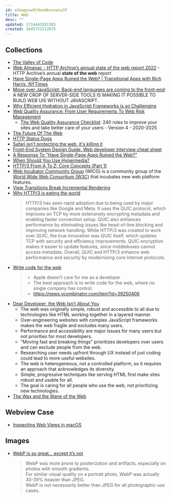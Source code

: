 ```yaml
---
id: e2owgssw5t9oo46vsvwsu3f
title: Web
desc: ""
updated: 1714443201385
created: 1645751512675
---
```


## Collections

- [The Valley of Code](https://thevalleyofcode.com/)
- [Web Almanac - HTTP Archive’s annual state of the web report 2022](https://almanac.httparchive.org/en/2022/table-of-contents) - HTTP Archive’s annual **state of the web** report
- [Have Single-Page Apps Ruined the Web? | Transitional Apps with Rich Harris, NYTimes](https://youtu.be/860d8usGC0o)
- [Move over JavaScript: Back-end languages are coming to the front-end](https://github.com/readme/featured/server-side-languages-for-front-end): A NEW CROP OF SERVER-SIDE TOOLS IS MAKING IT POSSIBLE TO BUILD WEB UIS WITHOUT JAVASCRIPT.
- [Why Efficient Hydration in JavaScript Frameworks is so Challenging](https://dev.to/this-is-learning/why-efficient-hydration-in-javascript-frameworks-is-so-challenging-1ca3)
- [Web Quality Assurance: From User Requirements To Web Risk Management](https://www.smashingmagazine.com/2021/09/journey-into-web-quality-assurance/)
  - [The Web Quality Assurance Checklist](https://checklists.opquast.com/en/web-quality-assurance/): 240 rules to improve your sites and take better care of your users - Version 4 - 2020-2025
- [The Future Of The Web](https://www.hazem.cool/blog/the-future-of-the-web)
- [HTTP Status Dogs](https://httpstatusdogs.com/)
- [Safari isn't protecting the web, it's killing it](https://httptoolkit.tech/blog/safari-is-killing-the-web/)
- [Front-End System Design Guide. Web developer interview cheat sheet](https://javascript.plainenglish.io/front-end-system-design-guide-9a11381f5e81)
- [A Response To "Have Single-Page Apps Ruined the Web?"](https://htmx.org/essays/a-response-to-rich-harris/)
- [When Should You Use Hypermedia?](https://htmx.org/essays/when-to-use-hypermedia/)
- [HTTP/3 From A To Z: Core Concepts (Part 1)](https://www.smashingmagazine.com/2021/08/http3-core-concepts-part1/)
- [Web Incubator Community Group](https://wicg.io/) (WICG) is a community group of the [World Wide Web Consortium (W3C)](https://www.w3.org/) that incubates new web platform features.
- [View Transitions Break Incremental Rendering](https://ericportis.com/posts/2023/view-transitions-break-incremental-rendering/)
- [Why HTTP/3 is eating the world](https://blog.apnic.net/2023/09/25/why-http-3-is-eating-the-world/)
  > HTTP/3 has seen rapid adoption due to being used by major companies like Google and Meta. It uses the QUIC protocol, which improves on TCP by more extensively encrypting metadata and enabling faster connection setup. QUIC also enhances performance by eliminating issues like head-of-line blocking and improving network handling. While HTTP/3 was created to work over QUIC, the true innovation was QUIC itself, which updates TCP with security and efficiency improvements. QUIC encryption makes it easier to update features, since middleboxes cannot access metadata. Overall, QUIC and HTTP/3 enhance web performance and security by modernizing core Internet protocols.
- [Write code for the web](https://mrmr.io/apple)
  > - Apple doesn’t care for me as a developer
  > - The best approach is to write code for the web, where no single company has control.
  > - https://news.ycombinator.com/item?id=39250406
- [Dear Developer, the Web Isn’t About You](https://www.youtube.com/watch?v=WYXSck7TyVM)
  - The web was originally simple, robust and accessible to all due to technologies like HTML working together in a layered manner.
  - Over-engineering websites with complex JavaScript frameworks makes the web fragile and excludes many users.
  - Performance and accessibility are major issues for many users but not priorities for most developers.
  - "Moving fast and breaking things" prioritizes developers over users and can exclude people from the web.
  - Researching user needs upfront through UX instead of just coding could lead to more useful websites.
  - The web is heterogeneous, not a controlled platform, so it requires an approach that acknowledges its diversity.
  - Simple, progressive techniques like serving HTML first make sites robust and usable for all.
  - The goal is caring for all people who use the web, not prioritizing new technologies.
- [The Wax and the Wane of the Web](https://alistapart.com/article/the-wax-and-the-wane-of-the-web/)

## Webview Case

- [Inspecting Web Views in macOS](https://blog.jim-nielsen.com/2022/inspecting-web-views-in-macos/)

## Images

- [WebP is so great… except it’s not](https://eng.aurelienpierre.com/2021/10/webp-is-so-great-except-its-not/)
  > WebP was more prone to posterization and artifacts, especially on photos with smooth gradients.  
  > For similar visual quality on a portrait photo, WebP was actually 30-39% heavier than JPEG.  
  > WebP is not necessarily better than JPEG for all photographic use cases.
